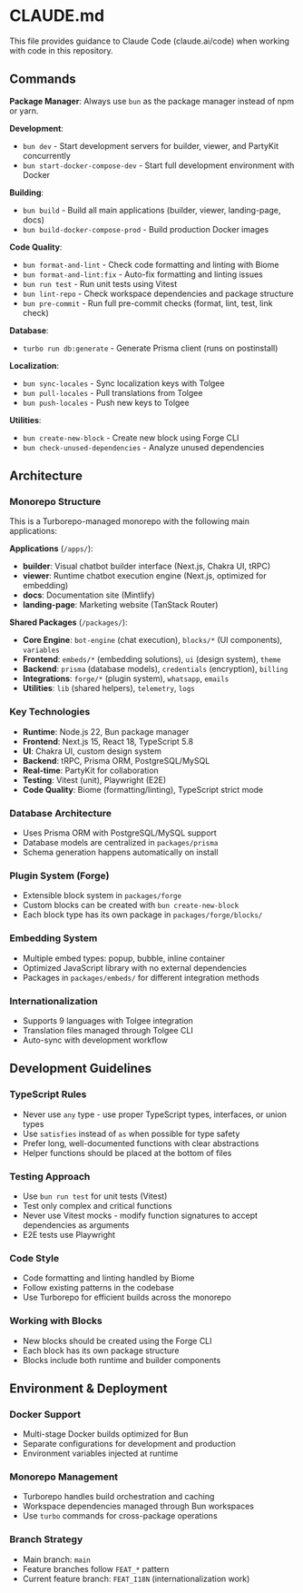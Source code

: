 # CLAUDE.md

This file provides guidance to Claude Code (claude.ai/code) when working with code in this repository.

## Commands

**Package Manager**: Always use `bun` as the package manager instead of npm or yarn.

**Development**:
- `bun dev` - Start development servers for builder, viewer, and PartyKit concurrently
- `bun start-docker-compose-dev` - Start full development environment with Docker

**Building**:
- `bun build` - Build all main applications (builder, viewer, landing-page, docs)
- `bun build-docker-compose-prod` - Build production Docker images

**Code Quality**:
- `bun format-and-lint` - Check code formatting and linting with Biome
- `bun format-and-lint:fix` - Auto-fix formatting and linting issues
- `bun run test` - Run unit tests using Vitest
- `bun lint-repo` - Check workspace dependencies and package structure
- `bun pre-commit` - Run full pre-commit checks (format, lint, test, link check)

**Database**:
- `turbo run db:generate` - Generate Prisma client (runs on postinstall)

**Localization**:
- `bun sync-locales` - Sync localization keys with Tolgee
- `bun pull-locales` - Pull translations from Tolgee
- `bun push-locales` - Push new keys to Tolgee

**Utilities**:
- `bun create-new-block` - Create new block using Forge CLI
- `bun check-unused-dependencies` - Analyze unused dependencies

## Architecture

### Monorepo Structure
This is a Turborepo-managed monorepo with the following main applications:

**Applications** (`/apps/`):
- **builder**: Visual chatbot builder interface (Next.js, Chakra UI, tRPC)
- **viewer**: Runtime chatbot execution engine (Next.js, optimized for embedding)
- **docs**: Documentation site (Mintlify)
- **landing-page**: Marketing website (TanStack Router)

**Shared Packages** (`/packages/`):
- **Core Engine**: `bot-engine` (chat execution), `blocks/*` (UI components), `variables`
- **Frontend**: `embeds/*` (embedding solutions), `ui` (design system), `theme`
- **Backend**: `prisma` (database models), `credentials` (encryption), `billing`
- **Integrations**: `forge/*` (plugin system), `whatsapp`, `emails`
- **Utilities**: `lib` (shared helpers), `telemetry`, `logs`

### Key Technologies
- **Runtime**: Node.js 22, Bun package manager
- **Frontend**: Next.js 15, React 18, TypeScript 5.8
- **UI**: Chakra UI, custom design system
- **Backend**: tRPC, Prisma ORM, PostgreSQL/MySQL
- **Real-time**: PartyKit for collaboration
- **Testing**: Vitest (unit), Playwright (E2E)
- **Code Quality**: Biome (formatting/linting), TypeScript strict mode

### Database Architecture
- Uses Prisma ORM with PostgreSQL/MySQL support
- Database models are centralized in `packages/prisma`
- Schema generation happens automatically on install

### Plugin System (Forge)
- Extensible block system in `packages/forge`
- Custom blocks can be created with `bun create-new-block`
- Each block type has its own package in `packages/forge/blocks/`

### Embedding System
- Multiple embed types: popup, bubble, inline container
- Optimized JavaScript library with no external dependencies
- Packages in `packages/embeds/` for different integration methods

### Internationalization
- Supports 9 languages with Tolgee integration
- Translation files managed through Tolgee CLI
- Auto-sync with development workflow

## Development Guidelines

### TypeScript Rules
- Never use `any` type - use proper TypeScript types, interfaces, or union types
- Use `satisfies` instead of `as` when possible for type safety
- Prefer long, well-documented functions with clear abstractions
- Helper functions should be placed at the bottom of files

### Testing Approach
- Use `bun run test` for unit tests (Vitest)
- Test only complex and critical functions
- Never use Vitest mocks - modify function signatures to accept dependencies as arguments
- E2E tests use Playwright

### Code Style
- Code formatting and linting handled by Biome
- Follow existing patterns in the codebase
- Use Turborepo for efficient builds across the monorepo

### Working with Blocks
- New blocks should be created using the Forge CLI
- Each block has its own package structure
- Blocks include both runtime and builder components

## Environment & Deployment

### Docker Support
- Multi-stage Docker builds optimized for Bun
- Separate configurations for development and production
- Environment variables injected at runtime

### Monorepo Management
- Turborepo handles build orchestration and caching
- Workspace dependencies managed through Bun workspaces
- Use `turbo` commands for cross-package operations

### Branch Strategy
- Main branch: `main`
- Feature branches follow `FEAT_*` pattern
- Current feature branch: `FEAT_I18N` (internationalization work)